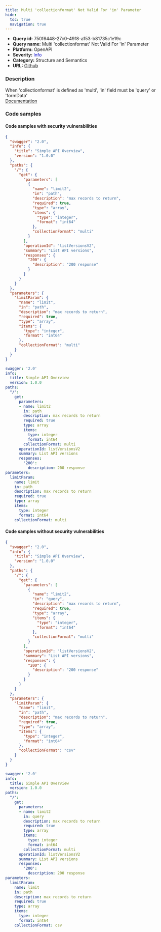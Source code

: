 ```yaml
---
title: Multi 'collectionformat' Not Valid For 'in' Parameter
hide:
  toc: true
  navigation: true
---
```


<style>
  .highlight .hll {
    background-color: #ff171742;
  }
  .md-content {
    max-width: 1100px;
    margin: 0 auto;
  }
</style>

-   **Query id:** 750f6448-27c0-49f8-a153-b81735c1e19c
-   **Query name:** Multi 'collectionformat' Not Valid For 'in' Parameter
-   **Platform:** OpenAPI
-   **Severity:** <span style="color:#00C">Info</span>
-   **Category:** Structure and Semantics
-   **URL:** [Github](https://github.com/Checkmarx/kics/tree/master/assets/queries/openAPI/2.0/multi_collectionformat_not_valid_in_parameter)

### Description
When 'collectionformat' is defined as 'multi', 'in' field must be 'query' or 'formData'<br>
[Documentation](https://swagger.io/specification/v2/#parameterObject)

### Code samples
#### Code samples with security vulnerabilities
```json title="Positive test num. 1 - json file" hl_lines="37 13"
{
  "swagger": "2.0",
  "info": {
    "title": "Simple API Overview",
    "version": "1.0.0"
  },
  "paths": {
    "/": {
      "get": {
        "parameters": [
          {
            "name": "limit2",
            "in": "path",
            "description": "max records to return",
            "required": true,
            "type": "array",
            "items": {
              "type": "integer",
              "format": "int64"
            },
            "collectionFormat": "multi"
          }
        ],
        "operationId": "listVersionsV2",
        "summary": "List API versions",
        "responses": {
          "200": {
            "description": "200 response"
          }
        }
      }
    }
  },
  "parameters": {
    "limitParam": {
      "name": "limit",
      "in": "path",
      "description": "max records to return",
      "required": true,
      "type": "array",
      "items": {
        "type": "integer",
        "format": "int64"
      },
      "collectionFormat": "multi"
    }
  }
}

```
```yaml title="Positive test num. 2 - yaml file" hl_lines="10 26"
swagger: '2.0'
info:
  title: Simple API Overview
  version: 1.0.0
paths:
  "/":
    get:
      parameters:
      - name: limit2
        in: path
        description: max records to return
        required: true
        type: array
        items:
          type: integer
          format: int64
        collectionFormat: multi
      operationId: listVersionsV2
      summary: List API versions
      responses:
        '200':
          description: 200 response
parameters:
  limitParam:
    name: limit
    in: path
    description: max records to return
    required: true
    type: array
    items:
      type: integer
      format: int64
    collectionFormat: multi

```


#### Code samples without security vulnerabilities
```json title="Negative test num. 1 - json file"
{
  "swagger": "2.0",
  "info": {
    "title": "Simple API Overview",
    "version": "1.0.0"
  },
  "paths": {
    "/": {
      "get": {
        "parameters": [
          {
            "name": "limit2",
            "in": "query",
            "description": "max records to return",
            "required": true,
            "type": "array",
            "items": {
              "type": "integer",
              "format": "int64"
            },
            "collectionFormat": "multi"
          }
        ],
        "operationId": "listVersionsV2",
        "summary": "List API versions",
        "responses": {
          "200": {
            "description": "200 response"
          }
        }
      }
    }
  },
  "parameters": {
    "limitParam": {
      "name": "limit",
      "in": "path",
      "description": "max records to return",
      "required": true,
      "type": "array",
      "items": {
        "type": "integer",
        "format": "int64"
      },
      "collectionFormat": "csv"
    }
  }
}

```
```yaml title="Negative test num. 2 - yaml file"
swagger: '2.0'
info:
  title: Simple API Overview
  version: 1.0.0
paths:
  "/":
    get:
      parameters:
      - name: limit2
        in: query
        description: max records to return
        required: true
        type: array
        items:
          type: integer
          format: int64
        collectionFormat: multi
      operationId: listVersionsV2
      summary: List API versions
      responses:
        '200':
          description: 200 response
parameters:
  limitParam:
    name: limit
    in: path
    description: max records to return
    required: true
    type: array
    items:
      type: integer
      format: int64
    collectionFormat: csv

```
